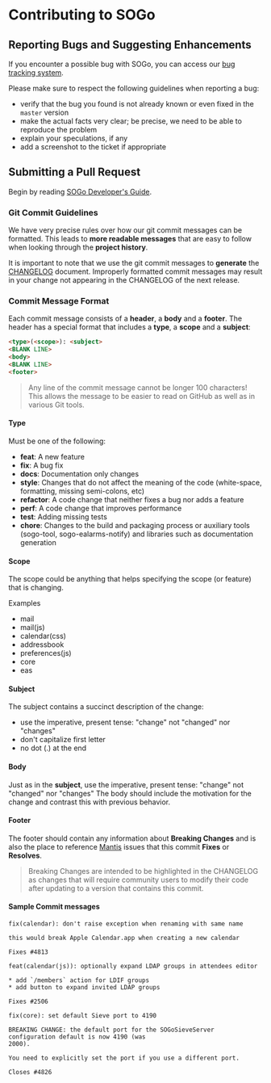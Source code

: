 # Contributing to SOGo

## Reporting Bugs and Suggesting Enhancements

If you encounter a possible bug with SOGo, you can access our
[bug tracking system](https://sogo.nu/bugs/).

Please make sure to respect the following guidelines when reporting a bug:

  * verify that the bug you found is not already known or even fixed in the `master` version
  * make the actual facts very clear; be precise, we need to be able to reproduce the problem
  * explain your speculations, if any
  * add a screenshot to the ticket if appropriate

## Submitting a Pull Request

Begin by reading [SOGo Developer's Guide](../Documentation/SOGoDevelopersGuide.asciidoc).

### Git Commit Guidelines

We have very precise rules over how our git commit messages can be formatted. This leads to **more
readable messages** that are easy to follow when looking through the **project history**.

It is important to note that we use the git commit messages to **generate** the
[CHANGELOG](../CHANGELOG.md) document. Improperly formatted commit messages may result in your
change not appearing in the CHANGELOG of the next release.

### Commit Message Format
Each commit message consists of a **header**, a **body** and a **footer**. The header has a special
format that includes a **type**, a **scope** and a **subject**:

```html
<type>(<scope>): <subject>
<BLANK LINE>
<body>
<BLANK LINE>
<footer>
```

> Any line of the commit message cannot be longer 100 characters!
> This allows the message to be easier to read on GitHub as well as in various Git tools.

#### Type
Must be one of the following:

  * **feat**: A new feature
  * **fix**: A bug fix
  * **docs**: Documentation only changes
  * **style**: Changes that do not affect the meaning of the code (white-space, formatting, missing
    semi-colons, etc)
  * **refactor**: A code change that neither fixes a bug nor adds a feature
  * **perf**: A code change that improves performance
  * **test**: Adding missing tests
  * **chore**: Changes to the build and packaging process or auxiliary tools (sogo-tool,
    sogo-ealarms-notify) and libraries such as documentation generation

#### Scope
The scope could be anything that helps specifying the scope (or feature) that is changing.

Examples

  * mail
  * mail(js)
  * calendar(css)
  * addressbook
  * preferences(js)
  * core
  * eas

#### Subject
The subject contains a succinct description of the change:

* use the imperative, present tense: "change" not "changed" nor "changes"
* don't capitalize first letter
* no dot (.) at the end

#### Body
Just as in the **subject**, use the imperative, present tense: "change" not "changed" nor "changes"
The body should include the motivation for the change and contrast this with previous behavior.

#### Footer
The footer should contain any information about **Breaking Changes** and is also the
place to reference [Mantis](https://sogo.nu/bus/) issues that this commit **Fixes** or **Resolves**.

> Breaking Changes are intended to be highlighted in the CHANGELOG as changes that will require
> community users to modify their code after updating to a version that contains this commit.

#### Sample Commit messages
```text
fix(calendar): don't raise exception when renaming with same name

this would break Apple Calendar.app when creating a new calendar

Fixes #4813
```
```text
feat(calendar(js)): optionally expand LDAP groups in attendees editor

* add `/members` action for LDIF groups
* add button to expand invited LDAP groups

Fixes #2506
```
```text
fix(core): set default Sieve port to 4190

BREAKING CHANGE: the default port for the SOGoSieveServer configuration default is now 4190 (was
2000).

You need to explicitly set the port if you use a different port.

Closes #4826
```
